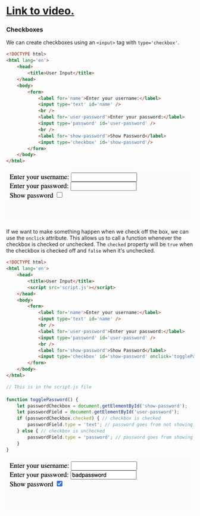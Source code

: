 # [Link to video.](https://www.youtube.com/watch?v=PXY-ONwy7eQ&list=PLVD25niNi0Bk1YWMw3RRMgqYjCRoZYisT)

### Checkboxes

We can create checkboxes using an `<input>` tag with `type='checkbox'`.

```html
<!DOCTYPE html>
<html lang='en'>
    <head>
        <title>User Input</title>
    </head>
    <body>
        <form>
            <label for='name'>Enter your username:</label>
            <input type='text' id='name' />
            <br />
            <label for='user-password'>Enter your password:</label>
            <input type='password' id='user-password' />
            <br />
            <label for='show-password'>Show Password</label>
            <input type='checkbox' id='show-password'/>
        </form>
    </body>
</html>
```

![](../../Images/js_checkbox_1.png)

If we want to make something happen when we check off the box, we can use the `onclick` attribute. This allows us to call a function whenever the checkbox is checked or unchecked. The `checked` property will be `true` when the checkbox is checked off and `false` when it's unchecked.

```html
<!DOCTYPE html>
<html lang='en'>
    <head>
        <title>User Input</title>
        <script src='script.js'></script>
    </head>
    <body>
        <form>
            <label for='name'>Enter your username:</label>
            <input type='text' id='name' />
            <br />
            <label for='user-password'>Enter your password:</label>
            <input type='password' id='user-password' />
            <br />
            <label for='show-password'>Show Password</label>
            <input type='checkbox' id='show-password' onclick='togglePassword()'; />
        </form>
    </body>
</html>
```

```js
// This is in the script.js file

function togglePassword() {
    let passwordCheckbox = document.getElementById('show-password');
    let passwordField = document.getElementById('user-password');
    if (passwordCheckbox.checked) { // checkbox is checked
        passwordField.type = 'text'; // password goes from not showing to showing
    } else { // checkbox is unchecked
        passwordField.type = 'password'; // password goes from showing to not showing
    }
}
```

![](../../Images/js_checkbox_2.png)
